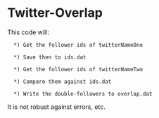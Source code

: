 # Twitter-Overlap

  This code will:

      *) Get the follower ids of twitterNameOne

      *) Save then to ids.dat

      *) Get the follower ids of twitterNameTwo

      *) Compare them against ids.dat

      *) Write the double-followers to overlap.dat

  It is not robust against errors, etc.
